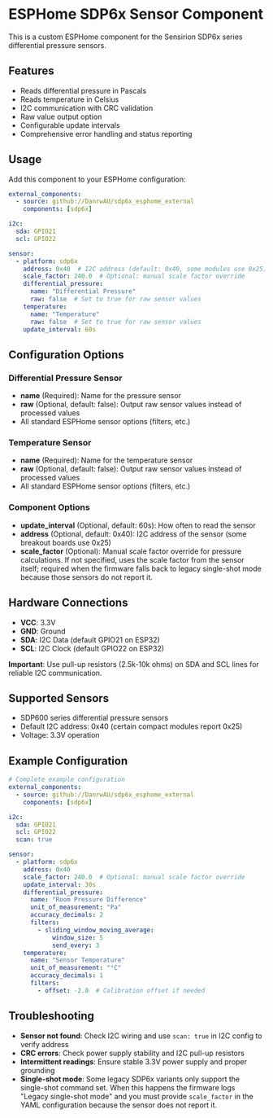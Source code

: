 # ESPHome SDP6x Sensor Component

This is a custom ESPHome component for the Sensirion SDP6x series differential pressure sensors.

## Features

- Reads differential pressure in Pascals
- Reads temperature in Celsius  
- I2C communication with CRC validation
- Raw value output option
- Configurable update intervals
- Comprehensive error handling and status reporting

## Usage

Add this component to your ESPHome configuration:

```yaml
external_components:
  - source: github://DanrwAU/sdp6x_esphome_external
    components: [sdp6x]

i2c:
  sda: GPIO21
  scl: GPIO22

sensor:
  - platform: sdp6x
    address: 0x40  # I2C address (default: 0x40, some modules use 0x25)
    scale_factor: 240.0  # Optional: manual scale factor override
    differential_pressure:
      name: "Differential Pressure"
      raw: false  # Set to true for raw sensor values
    temperature:
      name: "Temperature"
      raw: false  # Set to true for raw sensor values
    update_interval: 60s
```

## Configuration Options

### Differential Pressure Sensor
- **name** (Required): Name for the pressure sensor
- **raw** (Optional, default: false): Output raw sensor values instead of processed values
- All standard ESPHome sensor options (filters, etc.)

### Temperature Sensor  
- **name** (Required): Name for the temperature sensor
- **raw** (Optional, default: false): Output raw sensor values instead of processed values
- All standard ESPHome sensor options (filters, etc.)

### Component Options
- **update_interval** (Optional, default: 60s): How often to read the sensor
- **address** (Optional, default: 0x40): I2C address of the sensor (some breakout boards use 0x25)
- **scale_factor** (Optional): Manual scale factor override for pressure calculations. If not specified, uses the scale factor from the sensor itself; required when the firmware falls back to legacy single-shot mode because those sensors do not report it.

## Hardware Connections

- **VCC**: 3.3V
- **GND**: Ground
- **SDA**: I2C Data (default GPIO21 on ESP32)
- **SCL**: I2C Clock (default GPIO22 on ESP32)

**Important**: Use pull-up resistors (2.5k-10k ohms) on SDA and SCL lines for reliable I2C communication.

## Supported Sensors

- SDP600 series differential pressure sensors
- Default I2C address: 0x40 (certain compact modules report 0x25)
- Voltage: 3.3V operation

## Example Configuration

```yaml
# Complete example configuration
external_components:
  - source: github://DanrwAU/sdp6x_esphome_external
    components: [sdp6x]

i2c:
  sda: GPIO21
  scl: GPIO22
  scan: true

sensor:
  - platform: sdp6x
    address: 0x40
    scale_factor: 240.0  # Optional: manual scale factor override
    update_interval: 30s
    differential_pressure:
      name: "Room Pressure Difference"
      unit_of_measurement: "Pa"
      accuracy_decimals: 2
      filters:
        - sliding_window_moving_average:
            window_size: 5
            send_every: 3
    temperature:
      name: "Sensor Temperature"
      unit_of_measurement: "°C"
      accuracy_decimals: 1
      filters:
        - offset: -2.0  # Calibration offset if needed
```

## Troubleshooting

- **Sensor not found**: Check I2C wiring and use `scan: true` in I2C config to verify address
- **CRC errors**: Check power supply stability and I2C pull-up resistors
- **Intermittent readings**: Ensure stable 3.3V power supply and proper grounding
- **Single-shot mode**: Some legacy SDP6x variants only support the single-shot command set. When this happens the firmware logs "Legacy single-shot mode" and you must provide `scale_factor` in the YAML configuration because the sensor does not report it.
